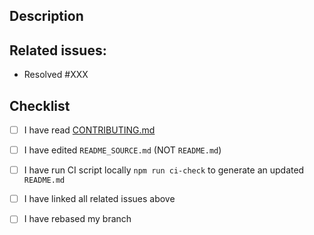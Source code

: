 <!-- Thank you for your contribution! :thumbsup: -->
<!-- Please makes sure that these checkboxes are checked before submitting your PR, thank you! -->

## Description
<!-- Example: Added error property support to `action` API -->

## Related issues:
- Resolved #XXX

## Checklist

* [ ] I have read [CONTRIBUTING.md](https://github.com/piotrwitek/react-redux-typescript-guide/blob/master/CONTRIBUTING.md)
* [ ] I have edited `README_SOURCE.md` (NOT `README.md`)
* [ ] I have run CI script locally `npm run ci-check` to generate an updated `README.md`
* [ ] I have linked all related issues above
* [ ] I have rebased my branch

